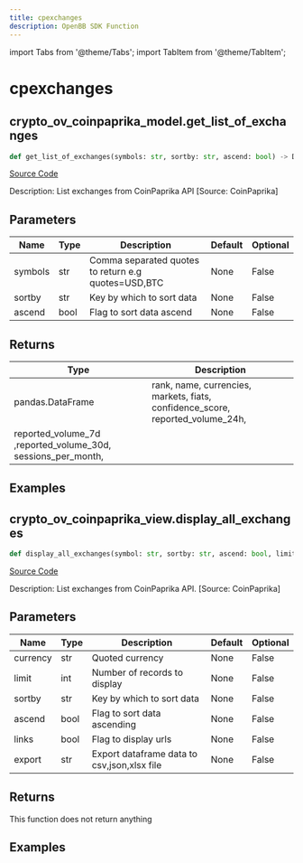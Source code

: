 ```yaml
---
title: cpexchanges
description: OpenBB SDK Function
---
```


import Tabs from '@theme/Tabs';
import TabItem from '@theme/TabItem';

# cpexchanges

<Tabs>
<TabItem value="model" label="Model" default>

## crypto_ov_coinpaprika_model.get_list_of_exchanges

```python title='openbb_terminal/cryptocurrency/overview/coinpaprika_model.py'
def get_list_of_exchanges(symbols: str, sortby: str, ascend: bool) -> DataFrame:
```
[Source Code](https://github.com/OpenBB-finance/OpenBBTerminal/tree/main/openbb_terminal/cryptocurrency/overview/coinpaprika_model.py#L283)

Description: List exchanges from CoinPaprika API [Source: CoinPaprika]

## Parameters

| Name | Type | Description | Default | Optional |
| ---- | ---- | ----------- | ------- | -------- |
| symbols | str | Comma separated quotes to return e.g quotes=USD,BTC | None | False |
| sortby | str | Key by which to sort data | None | False |
| ascend | bool | Flag to sort data ascend | None | False |

## Returns

| Type | Description |
| ---- | ----------- |
| pandas.DataFrame | rank, name, currencies, markets, fiats, confidence_score, reported_volume_24h,
reported_volume_7d ,reported_volume_30d, sessions_per_month, |

## Examples



</TabItem>
<TabItem value="view" label="View">

## crypto_ov_coinpaprika_view.display_all_exchanges

```python title='openbb_terminal/cryptocurrency/overview/coinpaprika_view.py'
def display_all_exchanges(symbol: str, sortby: str, ascend: bool, limit: int, export: str) -> None:
```
[Source Code](https://github.com/OpenBB-finance/OpenBBTerminal/tree/main/openbb_terminal/cryptocurrency/overview/coinpaprika_view.py#L213)

Description: List exchanges from CoinPaprika API. [Source: CoinPaprika]

## Parameters

| Name | Type | Description | Default | Optional |
| ---- | ---- | ----------- | ------- | -------- |
| currency | str | Quoted currency | None | False |
| limit | int | Number of records to display | None | False |
| sortby | str | Key by which to sort data | None | False |
| ascend | bool | Flag to sort data ascending | None | False |
| links | bool | Flag to display urls | None | False |
| export | str | Export dataframe data to csv,json,xlsx file | None | False |

## Returns

This function does not return anything

## Examples



</TabItem>
</Tabs>